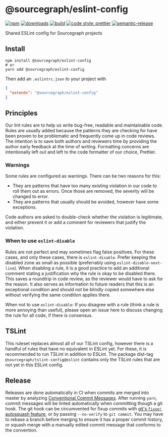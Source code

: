 # @sourcegraph/eslint-config

[![npm](https://img.shields.io/npm/v/@sourcegraph/eslint-config.svg)](https://www.npmjs.com/package/@sourcegraph/eslint-config)
[![downloads](https://img.shields.io/npm/dt/@sourcegraph/eslint-config.svg)](https://www.npmjs.com/package/@sourcegraph/eslint-config)
[![build](https://travis-ci.org/sourcegraph/eslint-config.svg?branch=master)](https://travis-ci.org/sourcegraph/eslint-config)
[![code style: prettier](https://img.shields.io/badge/code_style-prettier-ff69b4.svg)](https://github.com/prettier/prettier)
[![semantic-release](https://img.shields.io/badge/%20%20%F0%9F%93%A6%F0%9F%9A%80-semantic--release-e10079.svg)](https://github.com/semantic-release/semantic-release)

Shared ESLint config for Sourcegraph projects

## Install

```
npm install @sourcegraph/eslint-config
# or
yarn add @sourcegraph/eslint-config
```

Then add an `.eslintrc.json` to your project with

```json
{
  "extends": "@sourcegraph/eslint-config"
}
```

## Principles

Our lint rules are to help us write bug-free, readable and maintainable code.
Rules are usually added because the patterns they are checking for have been proven to be problematic
and frequently come up in code reviews.
The intention is to save both authors and reviewers time by providing the author early feedback at the time of writing.
Formatting concerns are intentionally left out and left to the code formatter of our choice, Prettier.

### Warnings

Some rules are configured as warnings. There can be two reasons for this:

- They are patterns that have too many existing violation in our code to roll them out as errors.
  Once those are removed, the severity will be changed to error.
- They are patterns that usually should be avoided, however have some exceptions.

Code authors are asked to double-check whether the violation is legitimate,
and either prevent it or add a comment for reviewers that justify the violation.

### When to use `eslint-disable`

Rules are not perfect and may sometimes flag false positives.
For these cases, and only these cases, there is `eslint-disable`.
Prefer keeping the disabled zone as small as possible (preferrably using `eslint-disable-next-line`).
When disabling a rule, it is a good practice to add an additional comment stating a justification why the rule is okay to be disabled there.
This saves a roundtrip in code review, as the reviewer would have to ask for the reason.
It also serves as information to future readers that this is an exceptional condition and should not be blindly copied somewhere else without verifying the same condition applies there.

When not to use `eslint-disable`: If you disagree with a rule (think a rule is more annoying than useful), please open an issue here to discuss changing the rule for all code, if there is consensus.

## TSLint

This ruleset replaces almost all of our TSLint config, however there is a handful of rules that have no equivalent in ESLint yet.
For these, it is recommended to run TSLint in addition to ESLint.
The package dist-tag `@sourcegraph/tslint-config@eslint` contains only the TSLint rules that are not yet in this ESLint config.

## Release

Releases are done automatically in CI when commits are merged into master by analyzing [Conventional Commit Messages](https://conventionalcommits.org/).
After running `yarn`, commit messages will be linted automatically when committing though a git hook.
The git hook can be circumvented for fixup commits with [git's `fixup!` autosquash feature](https://fle.github.io/git-tip-keep-your-branch-clean-with-fixup-and-autosquash.html), or by passing `--no-verify` to `git commit`.
You may have to rebase a branch before merging to ensure it has a proper commit history, or squash merge with a manually edited commit message that conforms to the convention.
